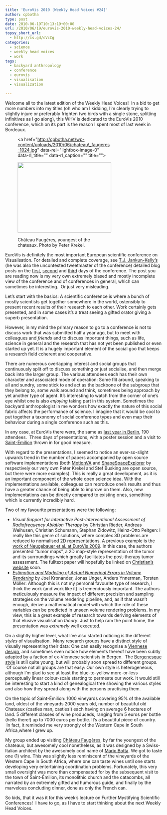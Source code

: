```yaml
---
title: 'EuroVis 2010 [Weekly Head Voices #24]'
author: cpbotha
type: post
date: 2010-06-19T10:13:19+00:00
url: /2010/06/19/eurovis-2010-weekly-head-voices-24/
topsy_short_url:
  - http://is.gd/cVcCg
categories:
  - science
  - weekly head voices
  - work
tags:
  - backyard anthropology
  - conference
  - eurovis
  - visualisation
  - visualization

---
```

Welcome all to the latest edition of the Weekly Head Voices!  In a bid to get more numbers into my titles (oh who am I kidding, I&#8217;m clearly trying to slightly injure or preferably frighten two birds with a single stone, splitting infinitives as I go along), this WHV is dedicated to the EuroVis 2010 conference, which on its part is the reason I spent most of last week in Bordeaux.<figure id="attachment_957" aria-describedby="caption-attachment-957" style="width: 300px" class="wp-caption aligncenter"><a href="http://cpbotha.net/wp-content/uploads/2010/06/chateau\_faugeres-1024.jpg" data-rel="lightbox-image-0" data-rl\_title="" data-rl_caption="" title="">

<img data-attachment-id="957" data-permalink="https://cpbotha.net/2010/06/19/eurovis-2010-weekly-head-voices-24/chateau_faugeres-1024/" data-orig-file="https://cpbotha.net/wp-content/uploads/2010/06/chateau_faugeres-1024.jpg" data-orig-size="1024,768" data-comments-opened="1" data-image-meta="{&quot;aperture&quot;:&quot;4&quot;,&quot;credit&quot;:&quot;&quot;,&quot;camera&quot;:&quot;Canon PowerShot SX110 IS&quot;,&quot;caption&quot;:&quot;&quot;,&quot;created_timestamp&quot;:&quot;1200613227&quot;,&quot;copyright&quot;:&quot;&quot;,&quot;focal_length&quot;:&quot;12.8&quot;,&quot;iso&quot;:&quot;80&quot;,&quot;shutter_speed&quot;:&quot;0.0008&quot;,&quot;title&quot;:&quot;&quot;}" data-image-title="chateau_faugeres-1024" data-image-description="" data-medium-file="https://cpbotha.net/wp-content/uploads/2010/06/chateau_faugeres-1024-300x225.jpg" data-large-file="https://cpbotha.net/wp-content/uploads/2010/06/chateau_faugeres-1024.jpg" class="size-medium wp-image-957" title="chateau_faugeres-1024" src="http://cpbotha.net/wp-content/uploads/2010/06/chateau_faugeres-1024-300x225.jpg" alt="" width="300" height="225" srcset="https://cpbotha.net/wp-content/uploads/2010/06/chateau_faugeres-1024-300x225.jpg 300w, https://cpbotha.net/wp-content/uploads/2010/06/chateau_faugeres-1024.jpg 1024w" sizes="(max-width: 300px) 85vw, 300px" /></a><figcaption id="caption-attachment-957" class="wp-caption-text">Château Faugères, youngest of the chateaux. Photo by Peter Krekel.</figcaption></figure> 

EuroVis is definitely the most important European scientific conference on Visualisation. For detailed and complete coverage, see [T.J. Jankun-Kelly&#8217;s][1] (he was also the uncontested tweetmaster of the conference) detailed blog posts on the [first][2], [second][3] and [third][4] days of the conference. The post you are reading now is my very own extremely biased and mostly incomplete view of the conference and of conferences in general, which can sometimes be interesting.  Or just very misleading.

Let&#8217;s start with the basics: A scientific conference is where a bunch of mostly scientists get together somewhere in the world, ostensibly to present recent results of their research to each other. Work certainly gets presented, and in some cases it&#8217;s a treat seeing a gifted orator giving a superb presentation.

However, in my mind the primary reason to go to a conference is not to discuss work that was submitted half a year ago, but to meet with colleagues and _friends_ and to discuss important things, such as life, science in general and the research that has not yet been published or even started up yet. It is a hugely important element of the social goo that keeps a research field coherent and cooperative.

There are numerous overlapping interest and social groups that continuously split off to discuss something or just socialise, and then merge back into the larger group. The various attendees each has their own character and associated mode of operation: Some flit around, speaking to all and sundry, some stick to and act as the backbone of the subgroup that they belong to, some walk around and think, sometimes being approach by yet another type of agent. It&#8217;s interesting to watch from the corner of one&#8217;s eye whilst one is also _enjoying_ taking part in this system. Sometimes the backyard anthropologist in me wonders how exactly the nature of this social fabric affects the performance of science. I imagine that it would be cool to put together a taxonomy of social conference types and even map their behaviour during a single conference such as this.

In any case, at EuroVis there were, the same as [last year in Berlin][5], 190 attendees.  Three days of presentations, with a poster session and a visit to [Saint-Émilion][6] thrown in for good measure.

With regard to the presentations, I seemed to notice an ever-so-slight upwards trend in the number of papers accompanied by open source software implementations (both [MotionVA][7] and [ShapeSpaceExplorer][8] by respectively our very own Peter Krekel and Stef Busking are open source, but there were more examples). This is really a great development, as it is an important component of the whole open science idea. With the implementations available, colleagues can reproduce one&#8217;s results and thus have a greater chance of being able to improve on them. Also, new implementations can be directly compared to existing ones, something which is currently incredibly hard.

Two of my favourite presentations were the following:

  * _Visual Support for Interactive Post-Interventional Assessment of Radiofrequency Ablation Therapy_ by Christian Rieder, Andreas Weihusen, Christian Schumann, Stephan Zidowitz, Heinz-Otto Peitgen: I really like this genre of solutions, where complex 3D problems are reduced to normalised 2D representations. A previous example is the [work of Neugebauer et al. at EuroVis 2009][9]. In this case, the authors presented &#8220;tumor maps&#8221;, a 2D map-style representation of the tumor and its surroundings which greatly facilitates the post-therapy tumor assessment. The fulltext paper will hopefully be linked on [Christian&#8217;s website][10] soon.
  * _[Estimation and Modeling of Actual Numerical Errors in Volume Rendering][11]_ by Joel Kronander, Jonas Unger, Anders Ynnerman, Torsten Möller: Although this is not my personal favourite type of research, I think the work (and work like it) is tremendously important. The authors meticulously measure the impact of different precision and sampling strategies on the volume rendering pipeline, and, as if that wasn&#8217;t enough, derive a mathematical model with which the role of these variables can be predicted in unseen volume rendering problems. In my view, this is a great example of research towards deriving elements of that elusive visualisation _theory_. Just to help ram the point home, the presentation was _extremely_ well executed.

On a slightly higher level, what I&#8217;ve also started noticing is the different _styles_ of visualisation.  Many research groups have a distinct style of visually representing their data: One can easily recognise a [Viennese design][12], and sometimes even notice how elements thereof have been subtly adapted by a faction of ex-Viennese scientists in Bergen.  The [Bergenesque style][13] is still quite young, but will probably soon spread to different groups.  Of course not all groups are that easy: Our own style is heterogeneous, although I&#8217;m glad to see at least the blue-to-yellow more-or-less perceptually linear colour-scale starting to permeate our work. It would still be interesting to start a kind of genealogical tree showing the various styles and also how they spread along with the persons practising them.

On the topic of Saint-Émilion: 1000 vineyards covering 95% of the available land, oldest of the vineyards 2000 years old, number of beautiful old Chateaux (castles man, castles!) each having on average 6 hectares of land. 5 different classes of wine produceds, ranging from 5 euros per bottle (hello there!) up to 7000 euros per bottle. It&#8217;s a beautiful piece of country.  In fact, it reminded me very strongly of the Western Cape in South Africa,where I grew up.

My group ended up visiting [Château Faugères][14], by far the youngest of the chateaux, but awesomely cool nonetheless, as it was designed by a Swiss-Italian architect by the awesomely cool name of [Mario Botta][15]. We got to taste one (1) wine. This was slightly less reminiscent of the vineyards of the Western Cape in South Africa, where one can taste wines until one starts developing very entertaining coordination problems. Fortunately, this very small oversight was more than compensated for by the subsequent visit to the town of Saint-Émilion, its monolithic church and the catacombs, all narrated by an extremely gifted and humorous guide, and finally by the marvelous concluding dinner, done as only the French can.

So kids, that it was it for this week&#8217;s lecture on Further Mystifying Scientific Conferences!  I have to go, as I have to start thinking about the next Weekly Head Voices.

 [1]: http://www.cse.msstate.edu/~tjk/ "T.J. Jankun-Kelly's website"
 [2]: http://www.vizworld.com/2010/06/eurovis2010-day-1-wrapup/ "tj's blog post on eurovis 2010 day 1"
 [3]: http://www.vizworld.com/2010/06/eurovis2010-day-2-wrapup/ "TJ's blog post on eurovis 2010 day 2"
 [4]: http://www.vizworld.com/2010/06/eurovis2010-day-3-wrapup/ "tj's blog post on day 3 of eurovis 2010"
 [5]: http://cpbotha.net/2009/06/14/eurovis-2009/ "link to eurovis 2009 post"
 [6]: http://en.wikipedia.org/wiki/Saint-%C3%89milion "wikipedia page on Saint-Emilion"
 [7]: http://graphics.tudelft.nl/Publications/Krekel2010a "Link to MotionVA paper"
 [8]: http://graphics.tudelft.nl/Publications/Busking2010 "Link to SSX paper"
 [9]: http://cpbotha.net/2009/06/14/eurovis-2009/ "my eurovis 2009 blog post"
 [10]: http://www.mevis-research.de/~crieder/ "Christian Rieder's website"
 [11]: http://www.cs.sfu.ca/~torsten/Publications/Papers/ev10-3.pdf "Link to fulltext PDF"
 [12]: http://www.cg.tuwien.ac.at/research/vis/ "Link to TU Wien vis group"
 [13]: http://www.ii.uib.no/vis/ "link to Bergen vis group"
 [14]: http://www.chateau-faugeres.com/ "website chateau"
 [15]: http://en.wikipedia.org/wiki/Mario_Botta "Mario Botta's wikipedia page"